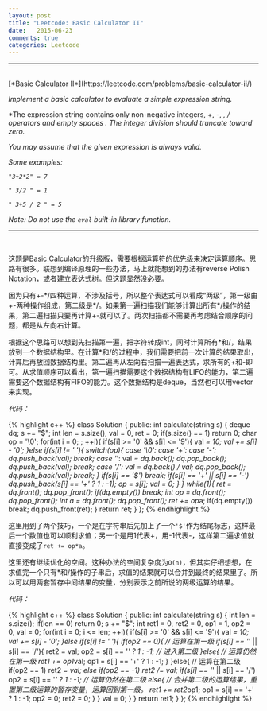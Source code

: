```yaml
---
layout: post
title: "Leetcode: Basic Calculator II"
date:   2015-06-23
comments: true
categories: Leetcode
---
```


***
<br />
[*Basic Calculator II*](https://leetcode.com/problems/basic-calculator-ii/)

*Implement a basic calculator to evaluate a simple expression string.*

*The expression string contains only non-negative integers, +, -, *, / operators and empty spaces . The integer division should truncate toward zero.*

*You may assume that the given expression is always valid.*

*Some examples:*

*`"3+2*2" = 7`*

*`" 3/2 " = 1`*

*`" 3+5 / 2 " = 5`*

*Note: Do not use the `eval` built-in library function.*

***
<br />

这题是[Basic Calculator](https://leetcode.com/problems/basic-calculator/)的升级版，需要根据运算符的优先级来决定运算顺序。思路有很多。联想到编译原理的一些办法，马上就能想到的办法有reverse Polish Notation，或者建立表达式树。但这题显然没必要。

因为只有+-\*/四种运算，不涉及括号，所以整个表达式可以看成“两级”，第一级由+-两种操作组成，第二级是\*/。如果第一遍扫描我们能够计算出所有*/操作的结果，第二遍扫描只要再计算+-就可以了。两次扫描都不需要再考虑结合顺序的问题，都是从左向右计算。

根据这个思路可以想到先扫描第一遍，把字符转成int，同时计算所有\*和/，结果放到一个数据结构里。在计算\*和/的过程中，我们需要把前一次计算的结果取出，计算后再放回数据结构里。第二遍再从左向右扫描一遍表达式，求所有的+和-即可。从求值顺序可以看出，第一遍扫描需要这个数据结构有LIFO的能力，第二遍需要这个数据结构有FIFO的能力。这个数据结构是deque，当然也可以用vector来实现。

*代码：*

{% highlight c++ %}
class Solution {
public:
    int calculate(string s) {
        deque<int> dq;
        s += "$";
        int len = s.size(), val = 0, ret = 0;
        if(s.size() == 1) return 0;
        char op = '\0';
        for(int i = 0; ; ++i){
            if(s[i] >= '0' && s[i] <= '9'){
                val *= 10;
                val += s[i] - '0';
            }else if(s[i] != ' '){
                switch(op){
                    case '\0':
                    case '+':
                    case '-':
                        dq.push_back(val);
                        break;
                    case '*':
                        val *= dq.back();
                        dq.pop_back();
                        dq.push_back(val);
                        break;
                    case '/':
                        val = dq.back() / val;
                        dq.pop_back();
                        dq.push_back(val);
                        break;
                }
                if(s[i] == '$') break;
                if(s[i] == '+' || s[i] == '-') dq.push_back(s[i] == '+' ? 1 : -1);
                op = s[i];
                val = 0;
            }
        }
        while(1){
            ret = dq.front();
            dq.pop_front();
            if(dq.empty()) break;
            int op = dq.front();
            dq.pop_front();
            int a = dq.front();
            dq.pop_front();
            ret += op*a;
            if(dq.empty()) break;
            dq.push_front(ret);
        }
        return ret;
    }
};
{% endhighlight %}

这里用到了两个技巧，一个是在字符串后先加上了一个`'$'`作为结尾标志，这样最后一个数值也可以顺利求值；另一个是用1代表+，用-1代表-，这样第二遍求值就直接变成了`ret += op*a`。

这里还有继续优化的空间。这种办法的空间复杂度为`O(n)`，但其实仔细想想，在求值完一个只有*和/操作的子串后，求值的结果就可以合并到最终的结果里了。所以可以用两套暂存中间结果的变量，分别表示之前所说的两级运算的结果。

*代码：*

{% highlight c++ %}
class Solution {
public:
    int calculate(string s) {
        int len = s.size();
        if(len == 0) return 0;
        s += "$";
        int ret1 = 0, ret2 = 0, op1 = 1, op2 = 0, val = 0;
        for(int i = 0; i <= len; ++i){
            if(s[i] >= '0' && s[i] <= '9'){
                val *= 10;
                val += s[i] - '0';
            }else if(s[i] != ' '){
                if(op2 == 0){ // 运算在第一级
                    if(s[i] == '*' || s[i] == '/'){
                        ret2 = val;
                        op2 = s[i] == '*' ? 1 : -1; // 进入第二级
                    }else{ // 运算仍然在第一级
                        ret1 += op1*val;
                        op1 = s[i] == '+' ? 1 : -1;
                    }
                }else{ // 运算在第二级
                    if(op2 == 1) ret2 *= val;
                    else if(op2 == -1) ret2 /= val;
                    if(s[i] == '*' || s[i] == '/') op2 = s[i] == '*' ? 1 : -1; // 运算仍然在第二级
                    else{ // 合并第二级的运算结果，重置第二级运算的暂存变量，运算回到第一级。
                        ret1 += ret2*op1;
                        op1 = s[i] == '+' ? 1 : -1;
                        op2 = 0;
                        ret2 = 0;
                    }
                }
                val = 0;
            }
        }
        return ret1;
    }
};
{% endhighlight %}

